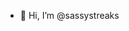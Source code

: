 - 👋 Hi, I’m @sassystreaks


<!---
sassystreaks/sassystreaks is a ✨ special ✨ repository because its `README.md` (this file) appears on your GitHub profile.
You can click the Preview link to take a look at your changes.
--->
